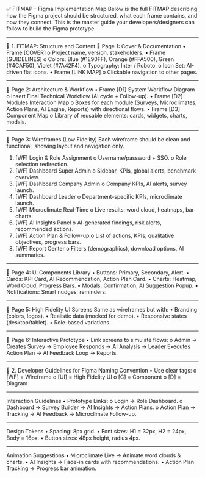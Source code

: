 ✅ FITMAP – Figma Implementation Map
Below is the full FITMAP describing how the Figma project should be structured, what each frame contains, and how they connect. This is the master guide your developers/designers can follow to build the Figma prototype.

---

🎯 1. FITMAP: Structure and Content
📌 Page 1: Cover & Documentation
• Frame [COVER]
o Project name, version, stakeholders.
• Frame [GUIDELINES]
o Colors: Blue (#1E90FF), Orange (#FFA500), Green (#4CAF50), Violet (#7A42F4).
o Typography: Inter / Roboto.
o Icon Set: AI-driven flat icons.
• Frame [LINK MAP]
o Clickable navigation to other pages.

---

📌 Page 2: Architecture & Workflow
• Frame [D1] System Workflow Diagram
o Insert Final Technical Workflow (AI cycle + Follow-up).
• Frame [D2] Modules Interaction Map
o Boxes for each module (Surveys, Microclimates, Action Plans, AI Engine, Reports) with directional flows.
• Frame [D3] Component Map
o Library of reusable elements: cards, widgets, charts, modals.

---

📌 Page 3: Wireframes (Low Fidelity)
Each wireframe should be clean and functional, showing layout and navigation only.

1. [WF] Login & Role Assignment
   o Username/password + SSO.
   o Role selection redirection.
2. [WF] Dashboard Super Admin
   o Sidebar, KPIs, global alerts, benchmark overview.
3. [WF] Dashboard Company Admin
   o Company KPIs, AI alerts, survey launch.
4. [WF] Dashboard Leader
   o Department-specific KPIs, microclimate launch.
5. [WF] Microclimate Real-Time
   o Live results: word cloud, heatmaps, bar charts.
6. [WF] AI Insights Panel
   o AI-generated findings, risk alerts, recommended actions.
7. [WF] Action Plan & Follow-up
   o List of actions, KPIs, qualitative objectives, progress bars.
8. [WF] Report Center
   o Filters (demographics), download options, AI summaries.

---

📌 Page 4: UI Components Library
• Buttons: Primary, Secondary, Alert.
• Cards: KPI Card, AI Recommendation, Action Plan Card.
• Charts: Heatmap, Word Cloud, Progress Bars.
• Modals: Confirmation, AI Suggestion Popup.
• Notifications: Smart nudges, reminders.

---

📌 Page 5: High Fidelity UI Screens
Same as wireframes but with:
• Branding (colors, logos).
• Realistic data (mocked for demo).
• Responsive states (desktop/tablet).
• Role-based variations.

---

📌 Page 6: Interactive Prototype
• Link screens to simulate flows:
o Admin → Creates Survey → Employee Responds → AI Analysis → Leader Executes Action Plan → AI Feedback Loop → Reports.

---

🎨 2. Developer Guidelines for Figma
Naming Convention
• Use clear tags:
o [WF] = Wireframe
o [UI] = High Fidelity UI
o [C] = Component
o [D] = Diagram

---

Interaction Guidelines
• Prototype Links:
o Login → Role Dashboard.
o Dashboard → Survey Builder → AI Insights → Action Plans.
o Action Plan → Tracking → AI Feedback → Microclimate Follow-up.

---

Design Tokens
• Spacing: 8px grid.
• Font sizes: H1 = 32px, H2 = 24px, Body = 16px.
• Button sizes: 48px height, radius 4px.

---

Animation Suggestions
• Microclimate Live → Animate word clouds & charts.
• AI Insights → Fade-in cards with recommendations.
• Action Plan Tracking → Progress bar animation.
